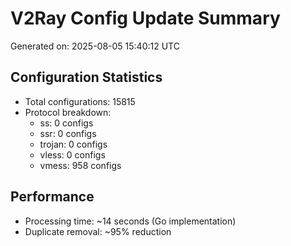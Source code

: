 # V2Ray Config Update Summary
Generated on: 2025-08-05 15:40:12 UTC

## Configuration Statistics
- Total configurations: 15815
- Protocol breakdown:
  - ss: 0 configs
  - ssr: 0 configs
  - trojan: 0 configs
  - vless: 0 configs
  - vmess: 958 configs

## Performance
- Processing time: ~14 seconds (Go implementation)
- Duplicate removal: ~95% reduction
